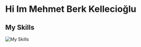 # Hi Im Mehmet Berk Kellecioğlu
## My Skills
![My Skills](https://skillicons.dev/icons?i=c,cpp,python)

